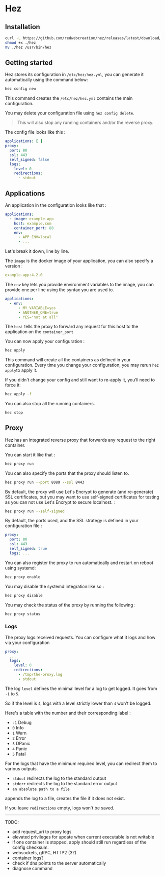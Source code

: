 # Hez
 
## Installation

```bash
curl -L https://github.com/redwebcreation/hez/releases/latest/download/hez -o hez
chmod +x ./hez
mv ./hez /usr/bin/hez
```

## Getting started

Hez stores its configuration in `/etc/hez/hez.yml`, you can generate it automatically using the command below:

```bash
hez config new
```

This command creates the `/etc/hez/hez.yml` contains the main configuration.

You may delete your configuration file using `hez config delete`.

> This will also stop any running containers and/or the reverse proxy.

The config file looks like this :

````yaml
applications: [ ]
proxy:
  port: 80
  ssl: 443
  self_signed: false
  logs:
    level: 0
    redirections:
      - stdout
````

## Applications

An application in the configuration looks like that :

```yaml
applications:
  - image: example-app
    host: example.com
    container_port: 80
    env:
      - APP_ENV=local
      - ...
```

Let's break it down, line by line.

The `image` is the docker image of your application, you can also specify a version :

```yaml
example-app:4.2.0
```

The `env` key lets you provide environment variables to the image, you can provide one per line using the syntax you are
used to.

```yaml
applications:
  - env:
      - MY_VARIABLE=yes
      - ANOTHER_ONE=true
      - YES="not at all"
```

The `host` tells the proxy to forward any request for this host to the application on the `container_port`

You can now apply your configuration :

```bash
hez apply
```

This command will create all the containers as defined in your configuration. Every time you change your configuration,
you may rerun `hez apply`to apply it.

If you didn't change your config and still want to re-apply it, you'll need to force it:

```bash
hez apply -f
```

You can also stop all the running containers.

```bash
hez stop
```

## Proxy

Hez has an integrated reverse proxy that forwards any request to the right container.

You can start it like that :

```bash
hez proxy run
```

You can also specify the ports that the proxy should listen to.

```bash
hez proxy run --port 8080 --ssl 8443
```

By default, the proxy will use Let's Encrypt to generate (and re-generate) SSL certificates, but you may want to use
self-signed certificates for testing as you can not use Let's Encrypt to secure localhost. :

````bash
hez proxy run --self-signed
````

By default, the ports used, and the SSL strategy is defined in your configuration file :

```yaml
proxy:
  port: 80
  ssl: 443
  self_signed: true
  logs: ...
```

You can also register the proxy to run automatically and restart on reboot using systemd:

```bash
hez proxy enable
```

You may disable the systemd integration like so :

```bash
hez proxy disable
```

You may check the status of the proxy by running the following :

```bash
hez proxy status
```

### Logs

The proxy logs received requests. You can configure what it logs and how via your configuration

```yaml
proxy:
  ...
  logs:
    level: 0
    redirections:
      - /tmp/the-proxy.log
      - stdout
```

The log `level` defines the minimal level for a log to get logged. It goes from `-1` to `5`.

So if the level is `4`, logs with a level strictly lower than `4` won't be logged.

Here's a table with the number and their corresponding label :

* `-1` Debug
* `0`  Info
* `1`  Warn
* `2`  Error
* `3`  DPanic
* `4`  Panic
* `5`  Fatal

For the logs that have the minimum required level, you can redirect them to various outputs.

* `stdout` redirects the log to the standard output
* `stderr` redirects the log to the standard error output
* `an absolute path to a file`
  
appends the log to a file, creates the file if it does not exist.

If you leave `redirections` empty, logs won't be saved.

---

TODO:

* add request_uri to proxy logs
* elevated privileges for update when current executable is not writable
* if one container is stopped, apply should still run regardless of the config checksum. 
* websockets, gRPC, HTTP2 (3?) 
* container logs?
* check if dns points to the server automatically
* diagnose command

